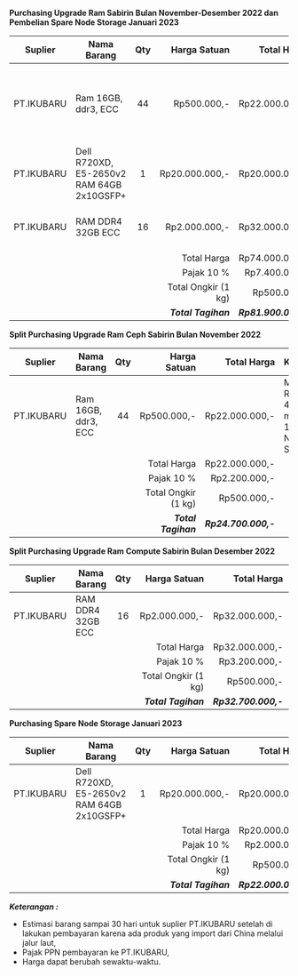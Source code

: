 **Purchasing Upgrade Ram Sabirin Bulan November-Desember 2022  dan Pembelian Spare Node Storage Januari 2023**

| Suplier    | Nama Barang                               | Qty |        Harga Satuan |          Total Harga | Keterangan                                               |
| ---------- | ----------------------------------------- | :-: | ------------------: | -------------------: | -------------------------------------------------------- |
| PT.IKUBARU | Ram 16GB, ddr3, ECC                       | 44  |         Rp500.000,- |       Rp22.000.000,- | Mengganti RAM Ceph 4 Node menjadi 160GB per Node Storage |
| PT.IKUBARU | Dell R720XD, E5-2650v2 RAM 64GB 2x10GSFP+ |  1  |      Rp20.000.000,- |       Rp20.000.000,- | Spare Node Ceph 24 Disk                                  |
| PT.IKUBARU | RAM DDR4 32GB ECC                         | 16  |       Rp2.000.000,- |       Rp32.000.000,- | Menambah Ram Compute SS Sabirin                          |
|            |                                           |     |         Total Harga |       Rp74.000.000,- |                                                          |
|            |                                           |     |         Pajak  10 % |        Rp7.400.000,- |                                                          |
|            |                                           |     | Total Ongkir (1 kg) |          Rp500.000,- |                                                          |
|            |                                           |     | ***Total Tagihan*** | ***Rp81.900.000,-*** |                                                          |


**Split Purchasing Upgrade Ram Ceph Sabirin Bulan November 2022**

| Suplier    | Nama Barang                               | Qty |        Harga Satuan |          Total Harga | Keterangan                                               |
| ---------- | ----------------------------------------- | :-: | ------------------: | -------------------: | -------------------------------------------------------- |
| PT.IKUBARU | Ram 16GB, ddr3, ECC                       | 44  |         Rp500.000,- |       Rp22.000.000,- | Mengganti RAM Ceph 4 Node menjadi 160GB per Node Storage |
|            |                                           |     |         Total Harga |       Rp22.000.000,- |                                                          |
|            |                                           |     |         Pajak  10 % |        Rp2.200.000,- |                                                          |
|            |                                           |     | Total Ongkir (1 kg) |          Rp500.000,- |                                                          |
|            |                                           |     | ***Total Tagihan*** | ***Rp24.700.000,-*** |                                                          |

**Split Purchasing Upgrade Ram Compute Sabirin Bulan Desember 2022**

| Suplier    | Nama Barang                               | Qty |        Harga Satuan |          Total Harga | Keterangan                                               |
| ---------- | ----------------------------------------- | :-: | ------------------: | -------------------: | -------------------------------------------------------- |
| PT.IKUBARU | RAM DDR4 32GB ECC                         | 16  |       Rp2.000.000,- |       Rp32.000.000,- | Menambah Ram Compute SS Sabirin                          |
|            |                                           |     |         Total Harga |       Rp32.000.000,- |                                                          |
|            |                                           |     |         Pajak  10 % |        Rp3.200.000,- |                                                          |
|            |                                           |     | Total Ongkir (1 kg) |          Rp500.000,- |                                                          |
|            |                                           |     | ***Total Tagihan*** | ***Rp32.700.000,-*** |                                                          |


**Purchasing Spare Node Storage Januari 2023**

| Suplier    | Nama Barang                               | Qty |        Harga Satuan |          Total Harga | Keterangan                                               |
| ---------- | ----------------------------------------- | :-: | ------------------: | -------------------: | -------------------------------------------------------- |
| PT.IKUBARU | Dell R720XD, E5-2650v2 RAM 64GB 2x10GSFP+ |  1  |      Rp20.000.000,- |       Rp20.000.000,- | Spare Node Ceph 24 Disk                                  |
|            |                                           |     |         Total Harga |       Rp20.000.000,- |                                                          |
|            |                                           |     |         Pajak  10 % |        Rp2.000.000,- |                                                          |
|            |                                           |     | Total Ongkir (1 kg) |          Rp500.000,- |                                                          |
|            |                                           |     | ***Total Tagihan*** | ***Rp22.000.000,-*** |                                                          |

***Keterangan :***
- Estimasi barang sampai 30 hari untuk suplier PT.IKUBARU setelah di lakukan pembayaran karena ada produk yang import dari China melalui jalur laut,
- Pajak PPN pembayaran ke PT.IKUBARU,
- Harga dapat berubah sewaktu-waktu.